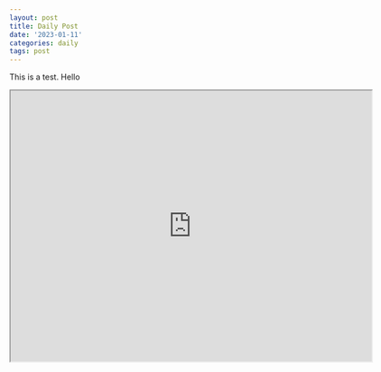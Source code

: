 ```yaml
---
layout: post
title: Daily Post
date: '2023-01-11'
categories: daily
tags: post
---
```

This is a test.
Hello 
<iframe src="https://www.google.com/maps/d/embed?mid=1eR60Z1Da5eniGU9MuhU01yVwgPIw4vo&hl=en&ehbc=2E312F" width="640" height="480"></iframe>